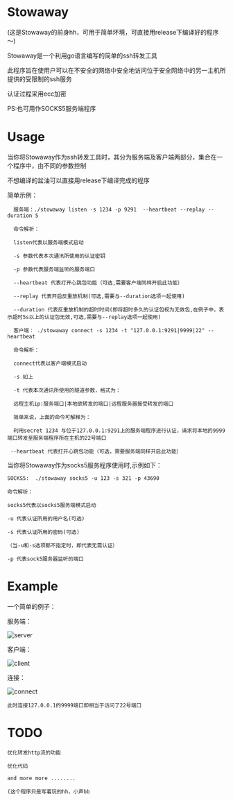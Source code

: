# Stowaway

(这是Stowaway的前身hh，可用于简单环境，可直接用release下编译好的程序～)

Stowaway是一个利用go语言编写的简单的ssh转发工具

此程序旨在使用户可以在不安全的网络中安全地访问位于安全网络中的另一主机所提供的受限制的ssh服务

认证过程采用ecc加密

PS:也可用作SOCKS5服务端程序

# Usage

当你将Stowaway作为ssh转发工具时，其分为服务端及客户端两部分，集合在一个程序中，由不同的参数控制

不想编译的盆油可以直接用release下编译完成的程序

简单示例：
```
  服务端：./stowaway listen -s 1234 -p 9291  --heartbeat --replay --duration 5
  
  命令解析：
  
  listen代表以服务端模式启动
  
  -s 参数代表本次通讯所使用的认证密钥
  
  -p 参数代表服务端监听的服务端口

  --heartbeat 代表打开心跳包功能（可选,需要客户端同样开启此功能）

  --replay 代表开启反重放机制(可选,需要与--duration选项一起使用)

  --duration 代表反重放机制的超时时间(即将超时多久的认证包视为无效包,在例子中，表示超时5s以上的认证包无效,可选,需要与--replay选项一起使用)
```
```
  客户端： ./stowaway connect -s 1234 -t "127.0.0.1:9291|9999|22" --heartbeat
  
  命令解析：
  
  connect代表以客户端模式启动
  
  -s 如上
  
  -t 代表本次通讯所使用的隧道参数，格式为：
  
  远程主机ip:服务端口|本地欲转发的端口|远程服务器接受转发的端口
  
  简单来说，上面的命令可解释为：
  
  利用secret 1234 与位于127.0.0.1:9291上的服务端程序进行认证，请求将本地的9999端口转发至服务端程序所在主机的22号端口

 --heartbeat 代表打开心跳包功能（可选，需要服务端同样开启此功能） 
```

当你将Stowaway作为socks5服务程序使用时,示例如下：
```
SOCKS5:  ./stowaway socks5 -u 123 -s 321 -p 43690

命令解析：

socks5代表以socks5服务端模式启动

-u 代表认证所用的用户名(可选)

-s 代表认证所用的密码(可选)

（当-u和-s选项都不指定时，即代表无需认证）

-p 代表sock5服务器监听的端口
```
#  Example

一个简单的例子：

服务端：

![server](https://github.com/ph4ntonn/Stowaway/blob/master/demo/img/server.png)

客户端：

![client](https://github.com/ph4ntonn/Stowaway/blob/master/demo/img/client.png)

连接：

![connect](https://github.com/ph4ntonn/Stowaway/blob/master/demo/img/connect.png)

```
此时连接127.0.0.1的9999端口即相当于访问了22号端口
```
# TODO
```
优化转发http流的功能

优化代码

and more more ........
```
```
(这个程序只是写着玩的hh，小声bb
```
